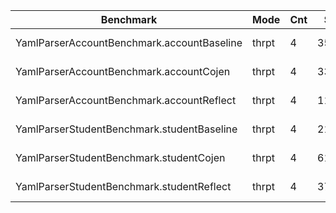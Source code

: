 | Benchmark                                  | Mode  | Cnt | Score   | Error    | Units  |
|--------------------------------------------|-------|-----|---------|----------|--------|
| YamlParserAccountBenchmark.accountBaseline | thrpt | 4   | 358,295 | ± 11,978 | ops/ms |
| YamlParserAccountBenchmark.accountCojen    | thrpt | 4   | 331,719 | ± 15,714 | ops/ms |
| YamlParserAccountBenchmark.accountReflect  | thrpt | 4   | 111,731 | ± 1,521  | ops/ms |
| YamlParserStudentBenchmark.studentBaseline | thrpt | 4   | 214,379 | ± 9,991  | ops/ms |
| YamlParserStudentBenchmark.studentCojen    | thrpt | 4   | 61,273  | ± 0,611  | ops/ms |
| YamlParserStudentBenchmark.studentReflect  | thrpt | 4   | 37,118  | ± 0,744  | ops/ms |